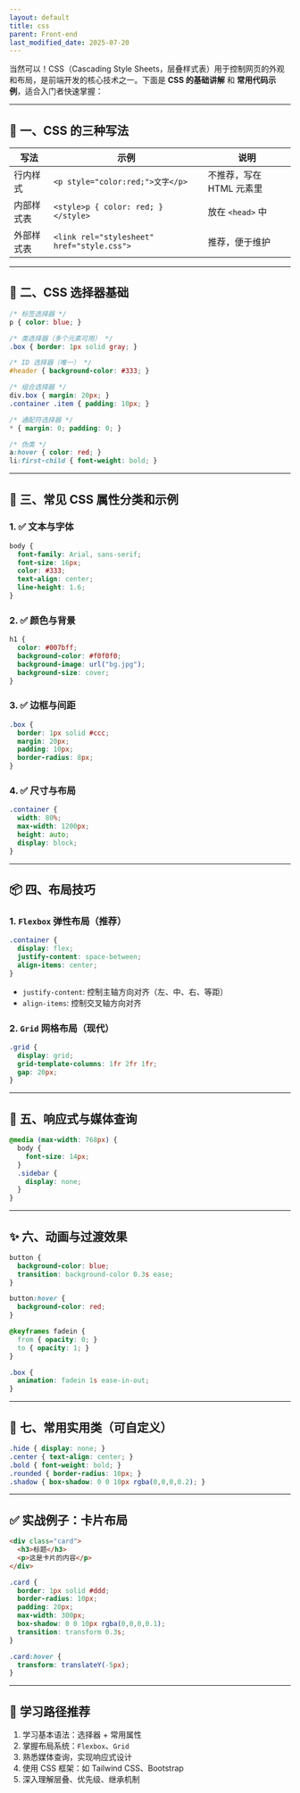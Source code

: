 ```yaml
---
layout: default
title: css
parent: Front-end
last_modified_date: 2025-07-20
---
```



当然可以！CSS（Cascading Style Sheets，层叠样式表）用于控制网页的外观和布局，是前端开发的核心技术之一。下面是 **CSS 的基础讲解** 和 **常用代码示例**，适合入门者快速掌握：

---

## 🌟 一、CSS 的三种写法

| 写法    | 示例                                         | 说明              |
| ----- | ------------------------------------------ | --------------- |
| 行内样式  | `<p style="color:red;">文字</p>`             | 不推荐，写在 HTML 元素里 |
| 内部样式表 | `<style>p { color: red; }</style>`         | 放在 `<head>` 中   |
| 外部样式表 | `<link rel="stylesheet" href="style.css">` | 推荐，便于维护         |

---

## 📐 二、CSS 选择器基础

```css
/* 标签选择器 */
p { color: blue; }

/* 类选择器（多个元素可用） */
.box { border: 1px solid gray; }

/* ID 选择器（唯一） */
#header { background-color: #333; }

/* 组合选择器 */
div.box { margin: 20px; }
.container .item { padding: 10px; }

/* 通配符选择器 */
* { margin: 0; padding: 0; }

/* 伪类 */
a:hover { color: red; }
li:first-child { font-weight: bold; }
```

---

## 🎨 三、常见 CSS 属性分类和示例

### 1. ✅ 文本与字体

```css
body {
  font-family: Arial, sans-serif;
  font-size: 16px;
  color: #333;
  text-align: center;
  line-height: 1.6;
}
```

### 2. ✅ 颜色与背景

```css
h1 {
  color: #007bff;
  background-color: #f0f0f0;
  background-image: url("bg.jpg");
  background-size: cover;
}
```

### 3. ✅ 边框与间距

```css
.box {
  border: 1px solid #ccc;
  margin: 20px;
  padding: 10px;
  border-radius: 8px;
}
```

### 4. ✅ 尺寸与布局

```css
.container {
  width: 80%;
  max-width: 1200px;
  height: auto;
  display: block;
}
```

---

## 📦 四、布局技巧

### 1. `Flexbox` 弹性布局（推荐）

```css
.container {
  display: flex;
  justify-content: space-between;
  align-items: center;
}
```

* `justify-content`: 控制主轴方向对齐（左、中、右、等距）
* `align-items`: 控制交叉轴方向对齐

### 2. `Grid` 网格布局（现代）

```css
.grid {
  display: grid;
  grid-template-columns: 1fr 2fr 1fr;
  gap: 20px;
}
```

---

## 🧙 五、响应式与媒体查询

```css
@media (max-width: 768px) {
  body {
    font-size: 14px;
  }
  .sidebar {
    display: none;
  }
}
```

---

## ✨ 六、动画与过渡效果

```css
button {
  background-color: blue;
  transition: background-color 0.3s ease;
}

button:hover {
  background-color: red;
}
```

```css
@keyframes fadein {
  from { opacity: 0; }
  to { opacity: 1; }
}

.box {
  animation: fadein 1s ease-in-out;
}
```

---

## 🧰 七、常用实用类（可自定义）

```css
.hide { display: none; }
.center { text-align: center; }
.bold { font-weight: bold; }
.rounded { border-radius: 10px; }
.shadow { box-shadow: 0 0 10px rgba(0,0,0,0.2); }
```

---

## ✅ 实战例子：卡片布局

```html
<div class="card">
  <h3>标题</h3>
  <p>这是卡片的内容</p>
</div>
```

```css
.card {
  border: 1px solid #ddd;
  border-radius: 10px;
  padding: 20px;
  max-width: 300px;
  box-shadow: 0 0 10px rgba(0,0,0,0.1);
  transition: transform 0.3s;
}

.card:hover {
  transform: translateY(-5px);
}
```

---

## 🧭 学习路径推荐

1. 学习基本语法：选择器 + 常用属性
2. 掌握布局系统：`Flexbox`、`Grid`
3. 熟悉媒体查询，实现响应式设计
4. 使用 CSS 框架：如 Tailwind CSS、Bootstrap
5. 深入理解层叠、优先级、继承机制

